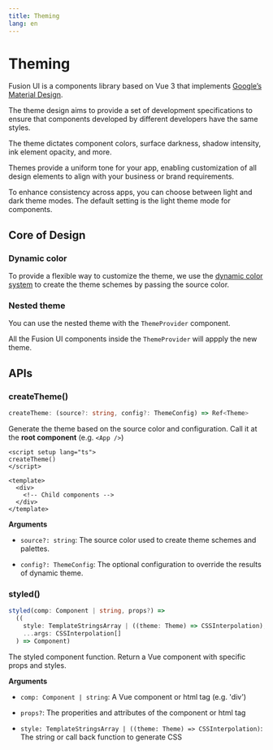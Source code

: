 ```yaml
---
title: Theming
lang: en
---
```


# Theming

Fusion UI is a components library based on Vue 3 that implements [Google’s Material Design](https://m3.material.io/).

The theme design aims to provide a set of development specifications to ensure that components developed by different developers have the same styles.

The theme dictates component colors, surface darkness, shadow intensity, ink element opacity, and more.

Themes provide a uniform tone for your app, enabling customization of all design elements to align with your business or brand requirements.

To enhance consistency across apps, you can choose between light and dark theme modes. The default setting is the light theme mode for components.

## Core of Design

### Dynamic color

To provide a flexible way to customize the theme, we use the [dynamic color system](https://m3.material.io/styles/color/dynamic-color/overview) to create the theme schemes by passing the source color.

### Nested theme

You can use the nested theme with the `ThemeProvider` component.

All the Fusion UI components inside the `ThemeProvider` will appply the new theme.

<demo src="../../../example/theme/nested.vue" />

## APIs

### createTheme()

```typescript
createTheme: (source?: string, config?: ThemeConfig) => Ref<Theme>
```

Generate the theme based on the source color and configuration. Call it at the **root component** (e.g. `<App />`)

```vue
<script setup lang="ts">
createTheme()
</script>

<template>
  <div>
    <!-- Child components -->
  </div>
</template>
```

**Arguments**

* `source?: string`: The source color used to create theme schemes and palettes.

* `config?: ThemeConfig`: The optional configuration to override the results of dynamic theme.

### styled()

```typescript
styled(comp: Component | string, props?) =>
  ((
    style: TemplateStringsArray | ((theme: Theme) => CSSInterpolation),
    ...args: CSSInterpolation[]
  ) => Component)
```

The styled component function. Return a Vue component with specific props and styles.

**Arguments**

* `comp: Component | string`: A Vue component or html tag (e.g. 'div')

* `props?`: The properities and attributes of the component or html tag

* `style: TemplateStringsArray | ((theme: Theme) => CSSInterpolation)`: The string or call back function to generate CSS
